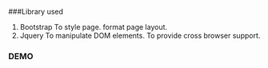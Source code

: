 ###Library used

1. Bootstrap
    To style page.
    format page layout.
2. Jquery
    To manipulate DOM elements.
    To provide cross browser support.

### DEMO
    
